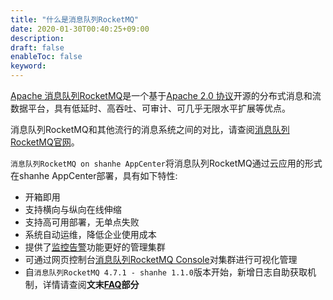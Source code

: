 ```yaml
---
title: "什么是消息队列RocketMQ"
date: 2020-01-30T00:40:25+09:00
description: 
draft: false
enableToc: false
keyword: 
---
```


[Apache 消息队列RocketMQ](https://rocketmq.apache.org/)是一个基于[Apache 2.0 协议](https://github.com/apache/rocketmq/blob/master/LICENSE)开源的分布式消息和流数据平台，具有低延时、高吞吐、可审计、可几乎无限水平扩展等优点。

消息队列RocketMQ和其他流行的消息系统之间的对比，请查阅[消息队列RocketMQ官网](https://rocketmq.apache.org/docs/motivation/#rocketmq-vs-activemq-vs-kafka)。

`消息队列RocketMQ on shanhe AppCenter`将消息队列RocketMQ通过云应用的形式在shanhe AppCenter部署，具有如下特性:

- 开箱即用
- 支持横向与纵向在线伸缩
- 支持高可用部署，无单点失败
- 系统自动运维，降低企业使用成本
- 提供了[监控告警](https://docs.shanhe.com/product/operation/alarm)功能更好的管理集群
- 可通过网页控制台[消息队列RocketMQ Console](https://github.com/apache/rocketmq-externals/tree/master/rocketmq-console)对集群进行可视化管理
- 自`消息队列RocketMQ 4.7.1 - shanhe 1.1.0`版本开始，新增日志自助获取机制，详情请查阅**文末[FAQ](/middware/rocketmq/faq/how_get_log/)部分**